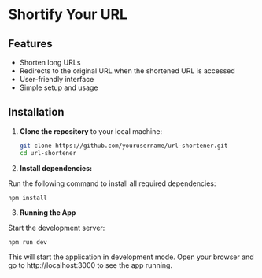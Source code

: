 # Shortify Your URL

## Features

- Shorten long URLs
- Redirects to the original URL when the shortened URL is accessed
- User-friendly interface
- Simple setup and usage


## Installation

1. **Clone the repository** to your local machine:

   ```bash
   git clone https://github.com/yourusername/url-shortener.git
   cd url-shortener

2. **Install dependencies:**

Run the following command to install all required dependencies:

    npm install

3. **Running the App**

Start the development server:

    npm run dev

This will start the application in development mode. Open your browser and go to http://localhost:3000 to see the app running.